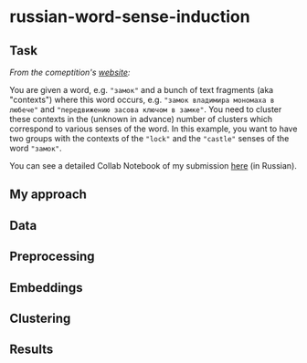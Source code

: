 # russian-word-sense-induction

## Task
*From the comeptition's [website](https://nlpub.github.io/russe-wsi-kit/):*

You are given a word, e.g. `"замок"` and a bunch of text fragments (aka "contexts") where this word occurs, e.g. `"замок владимира мономаха в любече"` and `"передвижению засова ключом в замке"`. You need to cluster these contexts in the (unknown in advance) number of clusters which correspond to various senses of the word. In this example, you want to have two groups with the contexts of the `"lock"` and the `"castle"` senses of the word `"замок"`.

You can see a detailed Collab Notebook of my submission [here](https://colab.research.google.com/drive/1PqSbjrHX8yCs4KUY2igpQCJGeKcvYkae?usp=sharing) (in Russian).

## My approach

## Data

## Preprocessing

## Embeddings

## Clustering

## Results

